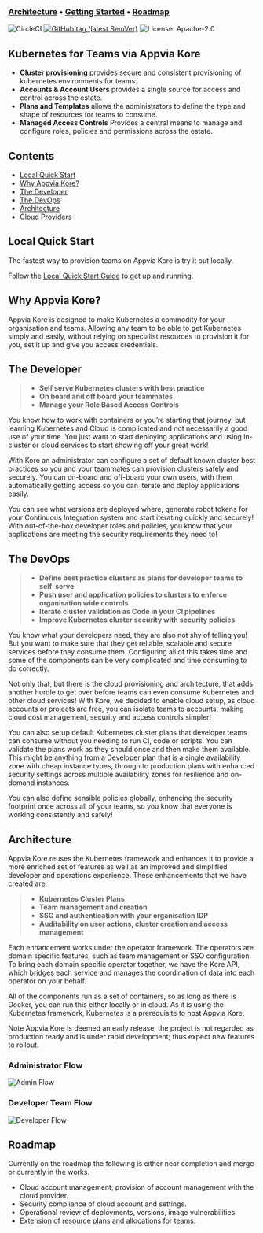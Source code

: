 ### **[Architecture](#architecture)** •  **[Getting Started](#local-quick-start)** • **[Roadmap](#roadmap)**

![CircleCI](https://img.shields.io/circleci/build/github/appvia/kore/master?style=for-the-badge)
[![GitHub tag (latest SemVer)](https://img.shields.io/github/v/tag/appvia/kore?style=for-the-badge)](https://github.com/appvia/kore/releases/latest)
![License: Apache-2.0](https://img.shields.io/github/license/appvia/kore?style=for-the-badge&color=%23D1374D)

## Kubernetes for Teams via Appvia Kore
- **Cluster provisioning** provides secure and consistent provisioning of kubernetes environments for teams.
- **Accounts & Account Users** provides a single source for access and control across the estate.
- **Plans and Templates** allows the administrators to define the type and shape of resources for teams to consume.
- **Managed Access Controls** Provides a central means to manage and configure roles, policies and permissions across the estate.

## Contents
- [Local Quick Start](#local-quick-start)
- [Why Appvia Kore?](#why-appvia-kore)
- [The Developer](#the-developer)
- [The DevOps](#the-devops)
- [Architecture](#architecture)
- [Cloud Providers](doc/cloud-providers.md)

## Local Quick Start

The fastest way to provision teams on Appvia Kore is try it out locally.

Follow the [Local Quick Start Guide](doc/local-quick-start.md) to get up and running.

## Why Appvia Kore?

Appvia Kore is designed to make Kubernetes a commodity for your organisation and teams. Allowing any team to be able to get Kubernetes simply and easily, without relying on specialist resources to provision it for you, set it up and give you access credentials.

## The Developer

>-   **Self serve Kubernetes clusters with best practice**
>-   **On board and off board your teammates**
>-   **Manage your Role Based Access Controls**

You know how to work with containers or you’re starting that journey, but learning Kubernetes and Cloud is complicated and not necessarily a good use of your time. You just want to start deploying applications and using in-cluster or cloud services to start showing off your great work!

With Kore an administrator can configure a set of default known cluster best practices so you and your teammates can provision clusters safely and securely. You can on-board and off-board your own users, with them automatically getting access so you can iterate and deploy applications easily.

You can see what versions are deployed where, generate robot tokens for your Continuous Integration system and start iterating quickly and securely! With out-of-the-box developer roles and policies, you know that your applications are meeting the security requirements they need to!

## The DevOps

>-   **Define best practice clusters as plans for developer teams to self-serve**
>-   **Push user and application policies to clusters to enforce organisation wide controls**
>-   **Iterate cluster validation as Code in your CI pipelines**
>-   **Improve Kubernetes cluster security with security policies**

You know what your developers need, they are also not shy of telling you! But you want to make sure that they get reliable, scalable and secure services before they consume them. Configuring all of this takes time and some of the components can be very complicated and time consuming to do correctly.

Not only that, but there is the cloud provisioning and architecture, that adds another hurdle to get over before teams can even consume Kubernetes and other cloud services! With Kore, we decided to enable cloud setup, as cloud accounts or projects are free, you can isolate teams to accounts, making cloud cost management, security and access controls simpler!

You can also setup default Kubernetes cluster plans that developer teams can consume without you needing to run CI, code or scripts. You can validate the plans work as they should once and then make them available. This might be anything from a Developer plan that is a single availability zone with cheap instance types, through to production plans with enhanced security settings across multiple availability zones for resilience and on-demand instances.

You can also define sensible policies globally, enhancing the security footprint once across all of your teams, so you know that everyone is working consistently and safely!

## Architecture

Appvia Kore reuses the Kubernetes framework and enhances it to provide a more enriched set of features as well as an improved and simplified developer and operations experience. These enhancements that we have created are:

> -  **Kubernetes Cluster Plans**
>-   **Team management and creation**
>-   **SSO and authentication with your organisation IDP**
> -  **Auditability on user actions, cluster creation and access management**

Each enhancement works under the operator framework. The operators are domain specific features, such as team management or SSO configuration. To bring each domain specific operator together, we have the Kore API, which bridges each service and manages the coordination of data into each operator on your behalf.

All of the components run as a set of containers, so as long as there is Docker, you can run this either locally or in cloud. As it is using the Kubernetes framework, Kubernetes is a prerequisite to host Appvia Kore.

Note Appvia Kore is deemed an early release, the project is not regarded as production ready and is under rapid development; thus expect new features to rollout.

### Administrator Flow

![Admin Flow](doc/images/kore_admin_flow.svg)

### Developer Team Flow

![Developer Flow](doc/images/kore_dev_flow.svg)

## Roadmap

Currently on the roadmap the following is either near completion and merge or currently in the works.

- Cloud account management; provision of account management with the cloud provider.
- Security compliance of cloud account and settings.
- Operational review of deployments, versions, image vulnerabilities.
- Extension of resource plans and allocations for teams.
